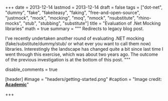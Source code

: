 +++
date = 2013-12-14
lastmod = 2013-12-14
draft = false
tags = ["dot-net", "dummy", "fake", "fakeiteasy", "faking", "free-and-open-source", "justmock", "mock", "mocking", "moq", "nmock", "nsubstitute", "rhino-mocks", "stub", "stubbing", "substitute"]
title = "Evaluation of .Net Mocking libraries"
math = true
summary = """
Redirects to legacy blog post.

I’ve recently undertaken another round of evaluating .NET mocking (fake/substitute/dummy/stub/ or what ever you want to call them now) libraries. Interestingly the landscape has changed quite a bit since last time I went through this exercise, which was about two years ago. The outcome of the previous investigation is at the bottom of this post.
"""

disable_comments = true

[header]
#image = "headers/getting-started.png"
#caption = "Image credit: [**Academic**](https://github.com/gcushen/hugo-academic/)"

+++

<html>
  <head>
    <title>Evaluation of .Net Mocking libraries</title>
    <link rel="canonical" href="https://binarymist.wordpress.com/2013/12/14/evaluation-of-net-mocking-libraries/"/>
    <meta http-equiv="content-type" content="text/html; charset=utf-8"/>
    <meta http-equiv="refresh" content="2; url=https://binarymist.wordpress.com/2013/12/14/evaluation-of-net-mocking-libraries/"/>
  </head>
</html>
